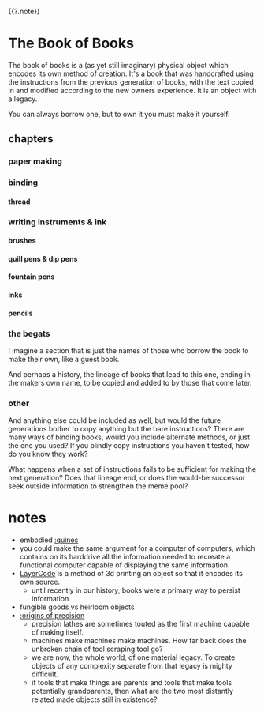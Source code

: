 {{?.note}}
# The Book of Books

The book of books is a (as yet still imaginary) physical object which encodes its own method of creation.
It's a book that was handcrafted using the instructions from the previous generation of books, with the text copied in and modified according to the new owners experience. It is an object with a legacy.

You can always borrow one, but to own it you must make it yourself.

## chapters
### paper making
### binding
#### thread
### writing instruments & ink
#### brushes
#### quill pens & dip pens
#### fountain pens
#### inks
#### pencils

### the begats
I imagine a section that is just the names of those who borrow the book to make their own, like a guest book.

And perhaps a history, the lineage of books that lead to this one, ending in the makers own name, to be copied and added to by those that come later.

### other
And anything else could be included as well, but would the future generations bother to copy anything but the bare instructions?
There are many ways of binding books, would you include alternate methods, or just the one you used? If you blindly copy instructions you haven't tested, how do you know they work?

What happens when a set of instructions fails to be sufficient for making the next generation? Does that lineage end, or does the would-be successor seek outside information to strengthen the meme pool?


# notes
* embodied [:quines](https://en.wikipedia.org/wiki/Quine_(computing))
* you could make the same argument for a computer of computers, which contains on its harddrive all the information needed to recreate a functional computer capable of displaying the same information.
* [LayerCode](https://dl.acm.org/doi/10.1145/3306346.3322960) is a method of 3d printing an object so that it encodes its own source.
    * until recently in our history, books were a primary way to persist information
* fungible goods vs heirloom objects
* [:origins of precision](https://www.youtube.com/watch?v=gNRnrn5DE58)
    * precision lathes are sometimes touted as the first machine capable of making itself.
    * machines make machines make machines. How far back does the unbroken chain of tool scraping tool go?
    * we are now, the whole world, of one material legacy. To create objects of any complexity separate from that legacy is mighty difficult.
    * if tools that make things are parents and tools that make tools potentially grandparents, then what are the two most distantly related made objects still in existence?


